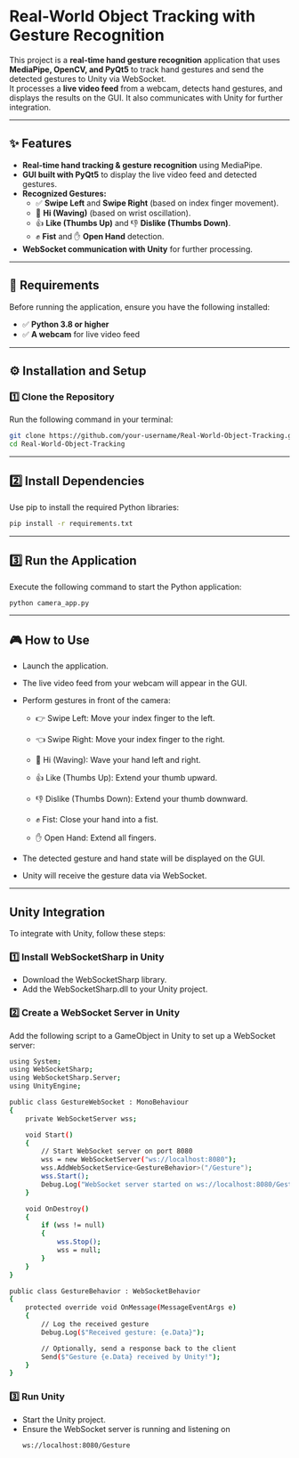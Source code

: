 # Real-World Object Tracking with Gesture Recognition

This project is a **real-time hand gesture recognition** application that uses **MediaPipe, OpenCV, and PyQt5** to track hand gestures and send the detected gestures to Unity via WebSocket.  
It processes a **live video feed** from a webcam, detects hand gestures, and displays the results on the GUI. It also communicates with Unity for further integration.

---

## ✨ Features

- **Real-time hand tracking & gesture recognition** using MediaPipe.
- **GUI built with PyQt5** to display the live video feed and detected gestures.
- **Recognized Gestures:**
  - ✅ **Swipe Left** and **Swipe Right** (based on index finger movement).
  - 👋 **Hi (Waving)** (based on wrist oscillation).
  - 👍 **Like (Thumbs Up)** and 👎 **Dislike (Thumbs Down)**.
  - ✊ **Fist** and ✋ **Open Hand** detection.
- **WebSocket communication with Unity** for further processing.

---

## 📌 Requirements

Before running the application, ensure you have the following installed:

- ✅ **Python 3.8 or higher**
- ✅ **A webcam** for live video feed

---

## ⚙️ Installation and Setup

### 1️⃣ Clone the Repository  
Run the following command in your terminal:
```sh
git clone https://github.com/your-username/Real-World-Object-Tracking.git
cd Real-World-Object-Tracking
```
---

## 2️⃣ Install Dependencies
Use pip to install the required Python libraries:
```sh
pip install -r requirements.txt
```

---

## 3️⃣ Run the Application
Execute the following command to start the Python application:
```sh
python camera_app.py
```

---

## 🎮 How to Use
- Launch the application.

- The live video feed from your webcam will appear in the GUI.

- Perform gestures in front of the camera:

  - 👉 Swipe Left: Move your index finger to the left.

  - 👈 Swipe Right: Move your index finger to the right.

  - 👋 Hi (Waving): Wave your hand left and right.

  - 👍 Like (Thumbs Up): Extend your thumb upward.

  - 👎 Dislike (Thumbs Down): Extend your thumb downward.

  - ✊ Fist: Close your hand into a fist.

  - ✋ Open Hand: Extend all fingers.

- The detected gesture and hand state will be displayed on the GUI.

- Unity will receive the gesture data via WebSocket.

---

## Unity Integration
To integrate with Unity, follow these steps:
### 1️⃣ Install WebSocketSharp in Unity
- Download the WebSocketSharp library.
- Add the WebSocketSharp.dll to your Unity project.
### 2️⃣ Create a WebSocket Server in Unity
Add the following script to a GameObject in Unity to set up a WebSocket server:
```sh
using System;
using WebSocketSharp;
using WebSocketSharp.Server;
using UnityEngine;

public class GestureWebSocket : MonoBehaviour
{
    private WebSocketServer wss;

    void Start()
    {
        // Start WebSocket server on port 8080
        wss = new WebSocketServer("ws://localhost:8080");
        wss.AddWebSocketService<GestureBehavior>("/Gesture");
        wss.Start();
        Debug.Log("WebSocket server started on ws://localhost:8080/Gesture");
    }

    void OnDestroy()
    {
        if (wss != null)
        {
            wss.Stop();
            wss = null;
        }
    }
}

public class GestureBehavior : WebSocketBehavior
{
    protected override void OnMessage(MessageEventArgs e)
    {
        // Log the received gesture
        Debug.Log($"Received gesture: {e.Data}");

        // Optionally, send a response back to the client
        Send($"Gesture {e.Data} received by Unity!");
    }
}

```
### 3️⃣ Run Unity
- Start the Unity project.
- Ensure the WebSocket server is running and listening on
  ```sh
  ws://localhost:8080/Gesture
  ```
